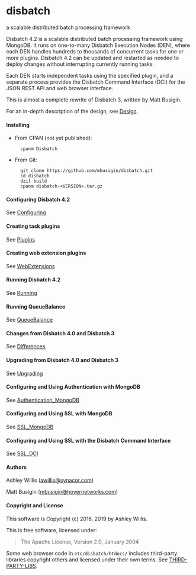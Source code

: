 disbatch
========
a scalable distributed batch processing framework


Disbatch 4.2 is a scalable distributed batch processing framework using MongoDB.
It runs on one-to-many Disbatch Execution Nodes (DEN), where each DEN handles
hundreds to thousands of concurrent tasks for one or more plugins.
Disbatch 4.2 can be updated and restarted as needed to deploy changes without
interrupting currently running tasks.

Each DEN starts independent tasks using the specified plugin, and a separate
process provides the Disbatch Command Interface (DCI) for the JSON REST API and
web browser interface.

This is almost a complete rewrite of Disbatch 3, written by Matt Busigin.

For an in-depth description of the design, see
[Design](docs/Design.md).


#### Installing

* From CPAN (not yet published):

        cpanm Disbatch

* From Git:

        git clone https://github.com/mbusigin/disbatch.git
        cd disbatch
        dzil build
        cpanm disbatch-<VERSION>.tar.gz


#### Configuring Disbatch 4.2

See [Configuring](docs/Configuring.md)


#### Creating task plugins

See [Plugins](docs/Plugins.md)


#### Creating web extension plugins

See [WebExtensions](docs/WebExtensions.md)


#### Running Disbatch 4.2

See [Running](docs/Running.md)


#### Running QueueBalance

See [QueueBalance](docs/QueueBalance.md)


#### Changes from Disbatch 4.0 and Disbatch 3

See [Differences](docs/Differences.md)


#### Upgrading from Disbatch 4.0 and Disbatch 3

See [Upgrading](docs/Upgrading.md)


#### Configuring and Using Authentication with MongoDB

See [Authentication_MongoDB](docs/Authentication_MongoDB.md)


#### Configuring and Using SSL with MongoDB

See [SSL_MongoDB](docs/SSL_MongoDB.md)


#### Configuring and Using SSL with the Disbatch Command Interface

See [SSL_DCI](docs/SSL_DCI.md)


#### Authors

Ashley Willis (<awillis@synacor.com>)

Matt Busigin (<mbusigin@hovernetworks.com>)


#### Copyright and License

This software is Copyright (c) 2016, 2019 by Ashley Willis.

This is free software, licensed under:

> The Apache License, Version 2.0, January 2004

Some web browser code in `etc/disbatch/htdocs/` includes third-party libraries copyright others and licensed under their own terms.
See [THIRD-PARTY-LIBS](THIRD-PARTY-LIBS).
